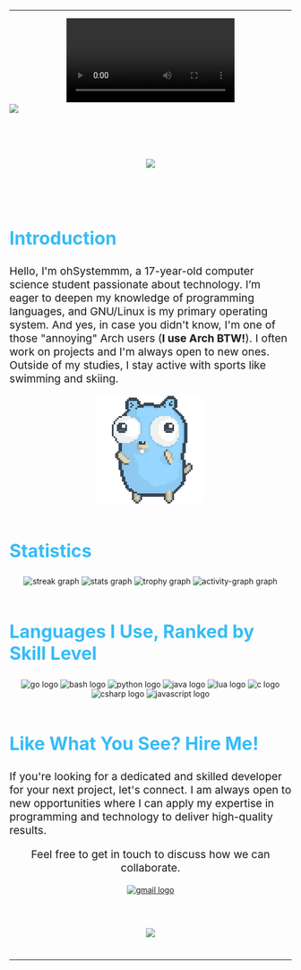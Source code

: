 
---
<div align='center'>
	<video src="assets/ohSystemmm.mp4"></video>
</div>

<img align="left" src="https://visitor-badge.laobi.icu/badge?page_id=ohSystemmm.ohSystemmm&left_color=grey&right_color=darkgrey&left_text=Visitors"  />

<h1 align="center" style="font-size: 3rem;">
  <img src="https://readme-typing-svg.herokuapp.com/?font=Righteous&size=50&center=true&vCenter=true&width=1600&height=70&duration=4000&lines=Hey,+nice+to+meet+you!+I'm+ohSystemmm!+👋+" />
</h1>
<br>

<h2 align="left" style="color: #36BCF7; font-size: 2rem;">Introduction</h2>

<p align="left" style="font-size: 1.2rem;">Hello, I'm ohSystemmm, a 17-year-old computer science student passionate about technology. I’m eager to deepen my knowledge of programming languages, and GNU/Linux is my primary operating system. And yes, in case you didn't know, I'm one of those "annoying" Arch users (<strong>I use Arch BTW!</strong>). I often work on projects and I'm always open to new ones. Outside of my studies, I stay active with sports like swimming and skiing.</p>

<div align="center">
	<img src="assets/dancing-gopher.gif" alt="Dancing Gopher" />
</div>

<br>
<h2 align="left" style="color: #36BCF7; font-size: 2rem;">Statistics</h2>

<div align="center">
  <img src="https://streak-stats.demolab.com?user=ohSystemmm&locale=en&mode=daily&theme=rose_pine&hide_border=true&border_radius=5&date_format=n/j%5B/Y%5D&order=3" height="150" alt="streak graph"  />
  <img src="https://github-readme-stats.vercel.app/api?username=ohSystemmm&hide_title=false&hide_rank=false&show_icons=true&include_all_commits=true&count_private=true&disable_animations=false&theme=rose_pine&locale=en&hide_border=true&order=1" height="150" alt="stats graph"  />
  <img src="https://github-profile-trophy.vercel.app?username=ohSystemmm&theme=tokyonight&column=-1&row=1&margin-w=8&margin-h=8&no-bg=true&no-frame=true&order=4" height="150" alt="trophy graph"  />
  <img src="https://github-readme-activity-graph.vercel.app/graph?username=ohSystemmm&radius=16&theme=elegant&area=true&order=5&hide_border=true" height="300" alt="activity-graph graph"  />
</div>
<br>

<h2 align="left" style="color: #36BCF7; font-size: 2rem;">Languages I Use, Ranked by Skill Level</h2>

<div align="center">
  <img src="https://skillicons.dev/icons?i=go" height="40" alt="go logo"  />
  <img src="https://skillicons.dev/icons?i=bash" height="40" alt="bash logo"  />
  <img src="https://skillicons.dev/icons?i=py" height="40" alt="python logo"  />
  <img src="https://skillicons.dev/icons?i=java" height="40" alt="java logo" />
  <img src="https://skillicons.dev/icons?i=lua" height="40" alt="lua logo"  />
  <img src="https://skillicons.dev/icons?i=c" height="40" alt="c logo"  />
  <img src="https://skillicons.dev/icons?i=cs" height="40" alt="csharp logo"  />
  <img src="https://skillicons.dev/icons?i=js" height="40" alt="javascript logo"  />
</div>
<br>

<h2 align="left" style="color: #36BCF7; font-size: 2rem;">Like What You See? Hire Me!</h2>
<p align="left" style="font-size: 1.2rem;">If you're looking for a dedicated and skilled developer for your next project, let's connect. I am always open to new opportunities where I can apply my expertise in programming and technology to deliver high-quality results.</p>
<p align="center" style="font-size: 1.2rem;">Feel free to get in touch to discuss how we can collaborate.</p>
<div align="center">
   <a href="https://mail.google.com/mail/u/ohSystemmm@gmail.com" target="_blank">
    <img src="https://raw.githubusercontent.com/maurodesouza/profile-readme-generator/master/src/assets/icons/social/gmail/default.svg" width="52" height="40" alt="gmail logo" />
  </a>
</div>

<h3 align="center" style="font-size: 2rem;">
  <img src="https://readme-typing-svg.herokuapp.com/?font=Righteous&size=50&center=true&vCenter=true&width=1600&height=70&duration=4000&lines=Bye+and+thank+you+for+visiting!" />
</h3>

---

